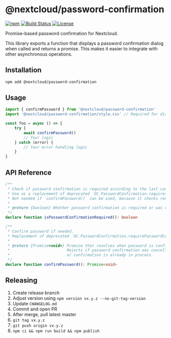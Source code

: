 # @nextcloud/password-confirmation

[![npm](https://img.shields.io/npm/v/@nextcloud/password-confirmation?style=for-the-badge)](https://www.npmjs.com/package/@nextcloud/password-confirmation)
[![Build Status](https://img.shields.io/github/actions/workflow/status/nextcloud-libraries/nextcloud-password-confirmation/node.yml?branch=master&label=Build&style=for-the-badge)](https://github.com/nextcloud-libraries/nextcloud-password-confirmation/actions?query=branch%3Amaster)
[![License](https://img.shields.io/github/license/nextcloud-libraries/nextcloud-password-confirmation?style=for-the-badge)](https://github.com/nextcloud-libraries/nextcloud-password-confirmation/blob/master/LICENSE)

Promise-based password confirmation for Nextcloud.

This library exports a function that displays a password confirmation dialog when called and returns a promise. This makes it easier to integrate with other asynchronous operations.

## Installation
```sh
npm add @nextcloud/password-confirmation
```

## Usage
```js
import { confirmPassword } from '@nextcloud/password-confirmation'
import '@nextcloud/password-confirmation/style.css' // Required for dialog styles

const foo = async () => {
    try {
        await confirmPassword()
        // Your logic
    } catch (error) {
        // Your error handling logic
    }
}
```

## API Reference
```ts
/**
 * Check if password confirmation is required according to the last confirmation time.
 * Use as a replacement of deprecated `OC.PasswordConfirmation.requiresPasswordConfirmation()`.
 * Not needed if `confirmPassword()` can be used, because it checks requirements itself.
 *
 * @return {boolean} Whether password confirmation is required or was confirmed recently
 */
declare function isPasswordConfirmationRequired(): boolean

/**
 * Confirm password if needed.
 * Replacement of deprecated `OC.PasswordConfirmation.requirePasswordConfirmation(callback)`
 *
 * @return {Promise<void>} Promise that resolves when password is confirmed or not needded.
 *                         Rejects if password confirmation was cancelled
 *                         or confirmation is already in process.
 */
declare function confirmPassword(): Promise<void>
```

## Releasing

1) Create release branch
2) Adjust version using `npm version vx.y.z --no-git-tag-version`
3) Update `CHANGELOG.md`
4) Commit and open PR
5) After merge, pull latest master
6) `git tag vx.y.z`
7) `git push origin vx.y.z`
8) `npm ci && npm run build && npm publish`
